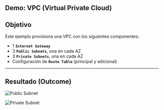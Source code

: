 ## Demo: VPC (Virtual Private Cloud)

## Objetivo
Este ejemplo provisiona una VPC con los siguientes componentes:
- 1 **`Internet Gateway`**
- 3 **`Public Subnets`**, una en cada AZ
- 3 **`Private Subnets`**, una en cada AZ
- Configuración de **`Route Table`** (principal y adicional)
---

## Resultado (Outcome)

![Public Subnet](/assets/imagenes/public_subnets.png)


![Private Subnet](/assets/imagenes/private_subnets.png)
